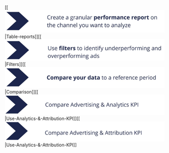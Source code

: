 [[![](.gitbook/image-20220503-132336.png)|Table-reports]][[![](.gitbook/image-20220503-132353.png)|Filters]][[![](.gitbook/image-20220503-132405.png)|Comparison]][[![](.gitbook/image-20220503-132424.png)|Use-Analytics-&-Attribution-KPI]][[![](.gitbook/image-20220503-132441.png)|Use-Analytics-&-Attribution-KPI]]



